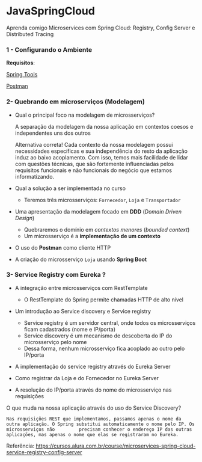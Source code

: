 # JavaSpringCloud
Aprenda comigo Microservices com Spring Cloud: Registry, Config Server e Distributed Tracing

### 1 - Configurando o Ambiente

**Requisitos**:

[Spring Tools](https://spring.io/tools)

[Postman](https://www.postman.com/downloads/)

### 2- Quebrando em microserviços (Modelagem)

- Qual o principal foco na modelagem de microsserviços?

    A separação da modelagem da nossa aplicação em contextos coesos e independentes uns dos outros

    Alternativa correta! Cada contexto da nossa modelagem possui necessidades específicas e sua independência do resto da aplicação induz ao baixo acoplamento. Com isso, temos mais facilidade de lidar com questões técnicas, que são fortemente influenciadas pelos requisitos funcionais e não funcionais do negócio que estamos informatizando.

- Qual a solução a ser implementada no curso
    - Teremos três microsserviços: `Fornecedor`, `Loja` e `Transportador`
- Uma apresentação da modelagem focado em **DDD** (*Domain Driven Design*)
    - Quebraremos o domínio em *contextos menores* (*bounded context*)
    - Um microsserviço é a **implementação de um contexto**
- O uso do **Postman** como cliente HTTP
- A criação do microsserviço `Loja` usando **Spring Boot**

### 3- Service Registry com Eureka ?

- A integração entre microsserviços com RestTemplate
    - O RestTemplate do Spring permite chamadas HTTP de alto nível
- Um introdução ao Service discovery e Service registry
    - Service registry é um servidor central, onde todos os microsserviços ficam cadastrados (nome e IP/porta)
    - Service discovery é um mecanismo de descoberta do IP do microsserviço pelo nome
    - Dessa forma, nenhum microsserviço fica acoplado ao outro pelo IP/porta

- A implementação do service registry através do Eureka Server
- Como registrar da Loja e do Fornecedor no Eureka Server
- A resolução do IP/porta através do nome do microsserviço nas requisições

O que muda na nossa aplicação através do uso do Service Discovery?

    Nas requisições REST que implementamos, passamos apenas o nome da outra aplicação. O Spring substitui automaticamente o nome pelo IP. Os microsserviços não         precisam conhecer o endereço IP das outras aplicações, mas apenas o nome que elas se registraram no Eureka.

Referência: https://cursos.alura.com.br/course/microservices-spring-cloud-service-registry-config-server

